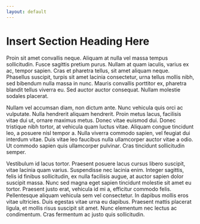 ```yaml
---
layout: default
---
```

# Insert Section Heading Here

Proin sit amet convallis neque. Aliquam at nulla vel massa tempus sollicitudin. Fusce sagittis pretium purus. Nullam at quam iaculis, varius ex ac, tempor sapien. Cras et pharetra tellus, sit amet aliquam neque. Phasellus suscipit, turpis sit amet lacinia consectetur, urna tellus mollis nibh, sed bibendum nulla massa in nunc. Mauris convallis porttitor ex, pharetra blandit tellus viverra eu. Sed auctor auctor consequat. Nullam molestie sodales placerat.

Nullam vel accumsan diam, non dictum ante. Nunc vehicula quis orci ac vulputate. Nulla hendrerit aliquam hendrerit. Proin metus lacus, facilisis vitae dui ut, ornare maximus metus. Donec vitae euismod dui. Donec tristique nibh tortor, at vehicula quam luctus vitae. Aliquam congue tincidunt leo, a posuere nisl tempor a. Nulla viverra commodo sapien, vel feugiat dui interdum vitae. Duis vitae leo faucibus nulla ullamcorper auctor vitae a odio. Ut commodo sapien quis ullamcorper pulvinar. Cras tincidunt sollicitudin semper.

Vestibulum id lacus tortor. Praesent posuere lacus cursus libero suscipit, vitae lacinia quam varius. Suspendisse nec lacinia enim. Integer sagittis, felis id finibus sollicitudin, ex nulla facilisis augue, at auctor sapien dolor suscipit massa. Nunc sed magna eget sapien tincidunt molestie sit amet eu tortor. Praesent justo erat, vehicula id mi a, efficitur commodo felis. Pellentesque aliquam vehicula sem vel consectetur. In dapibus mollis eros vitae ultricies. Duis egestas vitae urna eu dapibus. Praesent mattis placerat ligula, et mollis risus suscipit sit amet. Nunc elementum nec lectus ac condimentum. Cras fermentum ac justo quis sollicitudin.
